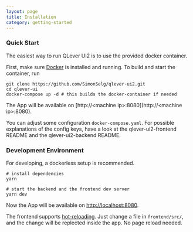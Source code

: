 ```yaml
---
layout: page
title: Installation
category: getting-started
---
```


### Quick Start

The easiest way to run QLever UI2 is to use the provided docker container.

First, make sure [Docker](https://www.docker.com/) is installed and running. To build and start the container, run
```shell
git clone https://github.com/SimonSelg/qlever-ui2.git
cd qlever-ui
docker-compose up -d # this builds the docker-container if needed
```

The App will be available on [http://\<machine ip\>:8080](http://\<machine ip\>:8080).

You can adjust some configuration `docker-compose.yaml`. For possible explanations of the config keys, have a look at the qlever-ui2-frontend README and the qlever-ui2-backend README.

### Development Environment
For developing, a dockerless setup is recommended.

```shell
# install dependencies
yarn

# start the backend and the frontend dev server
yarn dev
```

Now the App will be available on [http://localhost:8080]([http://localhost:8080]).

The frontend supports [hot-reloading](https://github.com/gaearon/react-hot-loader). Just change a file in `frontend/src/`, and the change will be replected inside the app. No page reload needed.
